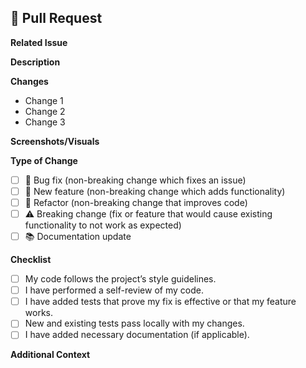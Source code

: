 ## 🚀 Pull Request

**Related Issue**

<!-- Link the issue that this PR addresses. Example: Fixes #123 -->

**Description**

<!-- Provide a clear and concise description of the changes. -->

**Changes**

<!-- List the main changes that were made in this PR. -->

- Change 1
- Change 2
- Change 3

**Screenshots/Visuals**

<!-- If applicable, add screenshots or visuals that show the changes. -->

**Type of Change**

- [ ] 🐞 Bug fix (non-breaking change which fixes an issue)
- [ ] 🌟 New feature (non-breaking change which adds functionality)
- [ ] 🔧 Refactor (non-breaking change that improves code)
- [ ] ⚠️ Breaking change (fix or feature that would cause existing functionality to not work as expected)
- [ ] 📚 Documentation update

**Checklist**

<!-- Ensure all tasks are complete before submitting the PR. -->

- [ ] My code follows the project’s style guidelines.
- [ ] I have performed a self-review of my code.
- [ ] I have added tests that prove my fix is effective or that my feature works.
- [ ] New and existing tests pass locally with my changes.
- [ ] I have added necessary documentation (if applicable).

**Additional Context**

<!-- Add any other context or comments here. -->
